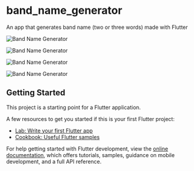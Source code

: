 # band_name_generator

An app that generates band name (two or three words) made with Flutter

![Band Name Generator](https://github.com/SurgicalSteel/band-name-generator/blob/main/screenshots/Screenshot%202024-01-06%20at%2005.46.57.png "Band Name Generator")

![Band Name Generator](https://github.com/SurgicalSteel/band-name-generator/blob/main/screenshots/Screenshot%202024-01-06%20at%2005.47.08.png "Band Name Generator")

![Band Name Generator](https://github.com/SurgicalSteel/band-name-generator/blob/main/screenshots/Screenshot%202024-01-06%20at%2005.47.24.png "Band Name Generator")

![Band Name Generator](https://github.com/SurgicalSteel/band-name-generator/blob/main/screenshots/Screenshot%202024-01-06%20at%2005.47.35.png "Band Name Generator")

## Getting Started

This project is a starting point for a Flutter application.

A few resources to get you started if this is your first Flutter project:

- [Lab: Write your first Flutter app](https://docs.flutter.dev/get-started/codelab)
- [Cookbook: Useful Flutter samples](https://docs.flutter.dev/cookbook)

For help getting started with Flutter development, view the
[online documentation](https://docs.flutter.dev/), which offers tutorials,
samples, guidance on mobile development, and a full API reference.
